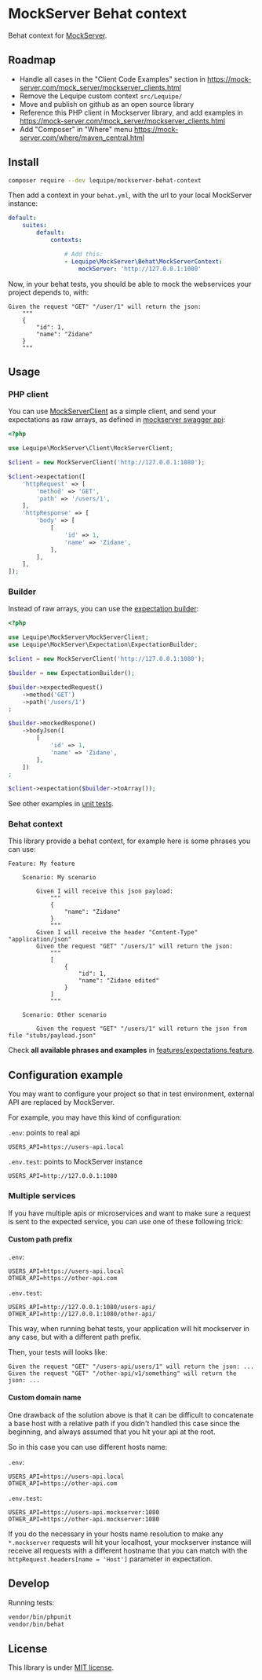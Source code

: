 # MockServer Behat context

Behat context for [MockServer](https://www.mock-server.com/).

## Roadmap

- Handle all cases in the "Client Code Examples" section in <https://mock-server.com/mock_server/mockserver_clients.html>
- Remove the Lequipe custom context `src/Lequipe/`
- Move and publish on github as an open source library
- Reference this PHP client in Mockserver library, and add examples in <https://mock-server.com/mock_server/mockserver_clients.html>
- Add "Composer" in "Where" menu <https://mock-server.com/where/maven_central.html>

## Install

``` bash
composer require --dev lequipe/mockserver-behat-context
```

Then add a context in your `behat.yml`, with the url to your local MockServer instance:

``` yml
default:
    suites:
        default:
            contexts:

                # Add this:
                - Lequipe\MockServer\Behat\MockServerContext:
                    mockServer: 'http://127.0.0.1:1080'
```

Now, in your behat tests, you should be able to mock the webservices your project depends to, with:

```
Given the request "GET" "/user/1" will return the json:
    """
    {
        "id": 1,
        "name": "Zidane"
    }
    """
```

## Usage

### PHP client

You can use [MockServerClient](./src/MockServerClient.php) as a simple client,
and send your expectations as raw arrays, as defined in
[mockserver swagger api](https://app.swaggerhub.com/apis/jamesdbloom/mock-server-openapi/5.12.x#/expectation/put_expectation):

``` php
<?php

use Lequipe\MockServer\Client\MockServerClient;

$client = new MockServerClient('http://127.0.0.1:1080');

$client->expectation([
    'httpRequest' => [
        'method' => 'GET',
        'path' => '/users/1',
    ],
    'httpResponse' => [
        'body' => [
            [
                'id' => 1,
                'name' => 'Zidane',
            ],
        ],
    ],
]);
```

### Builder

Instead of raw arrays, you can use the [expectation builder](./src/Expectation/ExpectationBuilder.php):

``` php
<?php

use Lequipe\MockServer\MockServerClient;
use Lequipe\MockServer\Expectation\ExpectationBuilder;

$client = new MockServerClient('http://127.0.0.1:1080');

$builder = new ExpectationBuilder();

$builder->expectedRequest()
    ->method('GET')
    ->path('/users/1')
;

$builder->mockedRespone()
    ->bodyJson([
        [
            'id' => 1,
            'name' => 'Zidane',
        ],
    ])
;

$client->expectation($builder->toArray());
```

See other examples in [unit tests](./tests/ExpectationBuilderTest.php).

### Behat context

This library provide a behat context, for example here is some phrases you can use:

``` cucumber
Feature: My feature

    Scenario: My scenario

        Given I will receive this json payload:
            """
            {
                "name": "Zidane"
            }
            """
        Given I will receive the header "Content-Type" "application/json"
        Given the request "GET" "/users/1" will return the json:
            """
            [
                {
                    "id": 1,
                    "name": "Zidane edited"
                }
            ]
            """

    Scenario: Other scenario

        Given the request "GET" "/users/1" will return the json from file "stubs/payload.json"

```

Check **all available phrases and examples** in [features/expectations.feature](./features/expectations.feature).

## Configuration example

You may want to configure your project so that in test environment, external API are replaced by MockServer.

For example, you may have this kind of configuration:

`.env`: points to real api

```
USERS_API=https://users-api.local
```

`.env.test`: points to MockServer instance

```
USERS_API=http://127.0.0.1:1080
```

### Multiple services

If you have multiple apis or microservices
and want to make sure a request is sent to the expected service,
you can use one of these following trick:

#### Custom path prefix

`.env`:
```
USERS_API=https://users-api.local
OTHER_API=https://other-api.com
```

`.env.test`:
```
USERS_API=http://127.0.0.1:1080/users-api/
OTHER_API=http://127.0.0.1:1080/other-api/
```

This way, when running behat tests,
your application will hit mockserver in any case,
but with a different path prefix.

Then, your tests will looks like:

``` cucumber
Given the request "GET" "/users-api/users/1" will return the json: ...
Given the request "GET" "/other-api/v1/something" will return the json: ...
```

#### Custom domain name

One drawback of the solution above is that
it can be difficult to concatenate a base host with a relative path
if you didn't handled this case since the beginning,
and always assumed that you hit your api at the root.

So in this case you can use different hosts name:

`.env`:
```
USERS_API=https://users-api.local
OTHER_API=https://other-api.com
```

`.env.test`:
```
USERS_API=https://users-api.mockserver:1080
OTHER_API=https://other-api.mockserver:1080
```

If you do the necessary in your hosts name resolution to make
any `*.mockserver` requests will hit your localhost,
your mockserver instance will receive all requests with a different hostname
that you can match with the `httpRequest.headers[name = 'Host']` parameter in expectation.

## Develop

Running tests:

``` bash
vendor/bin/phpunit
vendor/bin/behat
```

## License

This library is under [MIT license](LICENSE).
